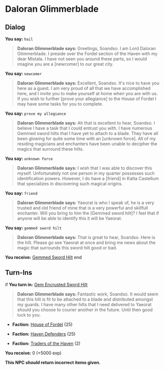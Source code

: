 # Daloran Glimmerblade


## Dialog

**You say:** `hail`



>**Daloran Glimmerblade says:** Greetings, Soandso. I am Lord Daloran Glimmerblade. I preside over the Fordel section of the Haven with my dear Mistala. I have not seen you around these parts, so I would imagine you are a [newcomer] to our great city.

**You say:** `newcomer`



>**Daloran Glimmerblade says:** Excellent, Soandso. It's nice to have you here as a guest. I am very proud of all that we have accomplished here, and I invite you to make yourself at home when you are with us. If you wish to further [prove your allegiance] to the House of Fordel I may have some tasks for you to complete.

**You say:** `prove my allegiance`



>**Daloran Glimmerblade says:** Ah that is excellent to hear, Soandso. I believe I have a task that I could entrust you with. I have numerous Gemmed sword hilts that I have yet to attach to a blade. They have all been glowing for quite some time with an [unknown force]. All of my residing magicians and enchanters have been unable to decipher the magics that surround these hilts.

**You say:** `unknown force`



>**Daloran Glimmerblade says:** I wish that I was able to discover this myself. Unfortunately not one person in my quarter possesses such identification powers. However, I do have a [friend] in Katta Castellum that specializes in discovering such magical origins.

**You say:** `friend`



>**Daloran Glimmerblade says:** Yaeorat is who I speak of, he is a very trusted and old friend of mine that is a very powerful and skillfull enchanter. Will you bring to him the [Gemmed sword hilt]? I feel that if anyone will be able to identify this it will be Yaeorat.

**You say:** `gemmed sword hilt`



>**Daloran Glimmerblade says:** That is great to hear, Soandso. Here is the hilt. Please go see Yaeorat at once and bring me news about the magic that surrounds this sword hilt good or bad.


**You receive:**  [Gemmed Sword Hilt](/item/4762)
end

## Turn-Ins





if **You turn in:** [Gem Encrusted Sword Hilt](/item/4763)


>**Daloran Glimmerblade says:** Fantastic work, Soandso. It would seem that this hilt is fit to be attached to a blade and distributed amongst my guards. I have many other hilts that I need delivered to Yaeorat should you choose to courier another in the future. Until then good luck to you.


* __Faction:__ [House of Fordel](/faction/1510) (25)


* __Faction:__ [Haven Defenders](/faction/1509) (25)


* __Faction:__ [Traders of the Haven](/faction/1508) (2)


 **You receive:** 0 (+5000 exp)

**This NPC *should* return incorrect items given.**
